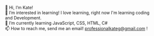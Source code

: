 👋 Hi, I’m Kate! <br>
👀 I’m interested in learning! I love learning, right now I'm learning coding and Development.  <br>
🌱 I’m currently learning JavaScript, CSS, HTML, C# <br>
📫 How to reach me, send me an email! professionalkateg@gmail.com ! 
